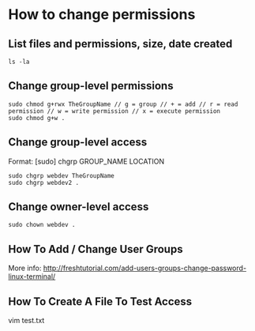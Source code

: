 # How to change permissions #

## List files and permissions, size, date created

    ls -la

## Change group-level permissions

    sudo chmod g+rwx TheGroupName // g = group // + = add // r = read permission // w = write permission // x = execute permission
    sudo chmod g+w .

## Change group-level access
Format: [sudo] chgrp GROUP_NAME LOCATION

    sudo chgrp webdev TheGroupName
    sudo chgrp webdev2 .

## Change owner-level access

    sudo chown webdev .

## How To Add / Change User Groups
More info: http://freshtutorial.com/add-users-groups-change-password-linux-terminal/

## How To Create A File To Test Access
vim test.txt
